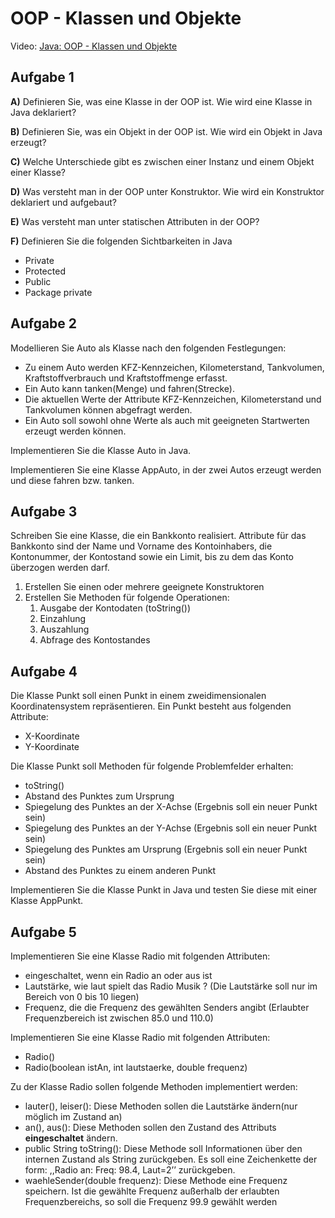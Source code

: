 # OOP - Klassen und Objekte

Video: [Java: OOP - Klassen und Objekte](https://youtu.be/K2v2skZzQYw)

## Aufgabe 1
**A)** Definieren Sie, was eine Klasse in der OOP ist. Wie wird eine Klasse in Java
deklariert?

**B)** Definieren Sie, was ein Objekt in der OOP ist. Wie wird ein Objekt in Java
erzeugt?

**C)** Welche Unterschiede gibt es zwischen einer Instanz und einem Objekt einer
Klasse?

**D)** Was versteht man in der OOP unter Konstruktor. Wie wird ein Konstruktor
deklariert und aufgebaut?

**E)** Was versteht man unter statischen Attributen in der OOP?

**F)** Definieren Sie die folgenden Sichtbarkeiten in Java
- Private
- Protected
- Public
- Package private

## Aufgabe 2
Modellieren Sie Auto als Klasse nach den folgenden Festlegungen:
- Zu einem Auto werden KFZ-Kennzeichen, Kilometerstand, Tankvolumen,
Kraftstoffverbrauch und Kraftstoffmenge erfasst.
- Ein Auto kann tanken(Menge) und fahren(Strecke).
- Die aktuellen Werte der Attribute KFZ-Kennzeichen, Kilometerstand und
Tankvolumen können abgefragt werden.
- Ein Auto soll sowohl ohne Werte als auch mit geeigneten Startwerten erzeugt
werden können.

Implementieren Sie die Klasse Auto in Java.

Implementieren Sie eine Klasse AppAuto, in der zwei Autos erzeugt werden und
diese fahren bzw. tanken.

## Aufgabe 3
Schreiben Sie eine Klasse, die ein Bankkonto realisiert. Attribute für das Bankkonto
sind der Name und Vorname des Kontoinhabers, die Kontonummer, der Kontostand
sowie ein Limit, bis zu dem das Konto überzogen werden darf.

1. Erstellen Sie einen oder mehrere geeignete Konstruktoren
2. Erstellen Sie Methoden für folgende Operationen:
   1. Ausgabe der Kontodaten (toString())
   2. Einzahlung
   3. Auszahlung
   4. Abfrage des Kontostandes

## Aufgabe 4
Die Klasse Punkt soll einen Punkt in einem zweidimensionalen Koordinatensystem
repräsentieren. Ein Punkt besteht aus folgenden Attribute:
- X-Koordinate
- Y-Koordinate

Die Klasse Punkt soll Methoden für folgende Problemfelder erhalten:
- toString()
- Abstand des Punktes zum Ursprung
- Spiegelung des Punktes an der X-Achse (Ergebnis soll ein neuer Punkt sein)
- Spiegelung des Punktes an der Y-Achse (Ergebnis soll ein neuer Punkt sein)
- Spiegelung des Punktes am Ursprung (Ergebnis soll ein neuer Punkt sein)
- Abstand des Punktes zu einem anderen Punkt

Implementieren Sie die Klasse Punkt in Java und testen Sie diese mit einer Klasse
AppPunkt.

## Aufgabe 5
Implementieren Sie eine Klasse Radio mit folgenden Attributen:
- eingeschaltet, wenn ein Radio an oder aus ist
- Lautstärke, wie laut spielt das Radio Musik ? (Die Lautstärke soll nur im
Bereich von 0 bis 10 liegen)
- Frequenz, die die Frequenz des gewählten Senders angibt (Erlaubter
Frequenzbereich ist zwischen 85.0 und 110.0)

Implementieren Sie eine Klasse Radio mit folgenden Attributen:
- Radio()
- Radio(boolean istAn, int lautstaerke, double frequenz)

Zu der Klasse Radio sollen folgende Methoden implementiert werden:
- lauter(), leiser(): Diese Methoden sollen die Lautstärke ändern(nur möglich im
Zustand an)
- an(), aus(): Diese Methoden sollen den Zustand des Attributs **eingeschaltet**
ändern.
- public String toString(): Diese Methode soll Informationen über den internen
Zustand als String zurückgeben. Es soll eine Zeichenkette der form:
,,Radio an: Freq: 98.4, Laut=2’’ zurückgeben.
- waehleSender(double frequenz): Diese Methode eine Frequenz speichern. Ist
die gewählte Frequenz außerhalb der erlaubten Frequenzbereichs, so soll die
Frequenz 99.9 gewählt werden